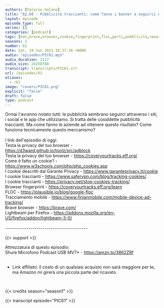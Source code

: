 ```yaml
---
authors: [Valerio Galano]
title: "Ep.60 - Pubblicità traccianti: come fanno i banner a seguirci da un sito all\'altro?"
layout: episode
episode_type: full
series: []
categories: [podcast]
tags: [bat,brave,browser,cookie,fingerprint,floc,parti,pubblicità,reward,terze,tracciamento,web]
seasons: 1
number: 61
date: Sat, 19 Jun 2021 18:37:38 +0000
audio: "episodes/PIC61.mp3"
audio_duration: 1517
audio_size: 24258768
transcript: transcripts/PIC61.srt
url: /episodes/61
aliases: 
  - /61
image: "covers/PIC61.png"
explicit: "false"
draft: false
type: podcast
---
```

Ormai l'avranno notato tutti: le pubblicità sembrano seguirci attraverso i siti, i social e le app che utilizziamo. Si tratta delle cosiddette pubblicità traccianti. Ma come fanno le aziende ad ottenere questo risultato? Come funziona tecnicamente questo meccanismo?<br />
<br />
I link dell'episodio di oggi: <br />
Testa la privacy del tuo browser - <a href="https://d3ward.github.io/toolz/src/adblock" rel="noopener">https://d3ward.github.io/toolz/src/adblock</a> <br />
Testa la privacy del tuo browser - <a href="https://coveryourtracks.eff.org/" rel="noopener">https://coveryourtracks.eff.org/</a> <br />
Come è fatto un cookie? - <a href="https://www.w3schools.com/php/php_cookies.asp" rel="noopener">https://www.w3schools.com/php/php_cookies.asp</a> <br />
I cookie descritti dal Garante Privacy - <a href="https://www.garanteprivacy.it/cookie" rel="noopener">https://www.garanteprivacy.it/cookie</a> <br />
I cookie traccianti - <a href="https://www.safervpn.com/blog/tracking-cookies/" rel="noopener">https://www.safervpn.com/blog/tracking-cookies/</a> <br />
I cookie traccianti - <a href="https://privacy.net/stop-cookies-tracking/" rel="noopener">https://privacy.net/stop-cookies-tracking/</a> <br />
Browser fingerprint - <a href="https://coveryourtracks.eff.org/learn" rel="noopener">https://coveryourtracks.eff.org/learn</a> <br />
FLOC - <a href="https://plausible.io/blog/google-floc" rel="noopener">https://plausible.io/blog/google-floc</a> <br />
Tracciamento mobile - <a href="https://www.finjanmobile.com/mobile-device-ad-tracking/" rel="noopener">https://www.finjanmobile.com/mobile-device-ad-tracking/</a> <br />
Brave browser - <a href="https://brave.com/" rel="noopener">https://brave.com/</a> <br />
Lightbeam per Firefox - <a href="https://addons.mozilla.org/en-US/firefox/addon/lightbeam-3-0/" rel="noopener">https://addons.mozilla.org/en-US/firefox/addon/lightbeam-3-0/</a> <br />
<br />
------------------------------------------<br />


{{< support >}}

Attrezzatura di questo episodio:<br />
Shure Microfono Podcast USB MV7* - <a href="https://amzn.to/3862ZRf" rel="noopener">https://amzn.to/3862ZRf</a>  <br />
<br />
* Link affiliato: il costo di un qualsiasi acquisto non sarà maggiore per te, ma Amazon mi girerà una piccola parte del ricavato. <br />
<br />


{{< credits season="season1" >}}

<!-- more -->

{{< transcript episode="PIC61" >}}
